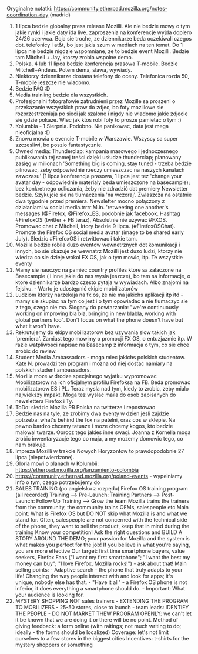 Oryginalne notatki: https://community.etherpad.mozilla.org/notes-coordination-day
(madrid)

1. 1 lipca bedzie globalny press release Mozilli. Ale nie bedzie mowy o tym jakie rynki i jakie daty ida live. zaproszenia na konferencje wyjda dopiero 24/26 czerwca. Boja sie troche, ze dziennikarze beda oczekiwali czegos dot. telefonicy i at&t, bo jest jakis szum w mediach na ten temat. Do 1 lipca nie bedzie nigdzie wspomniane, ze to bedzie event Mozilli.
Bedzie tam Mitchell + Jay, ktorzy zrobia wspolne demo.
2. Polska. 4 lub 11 lipca bedzie konferencja prasowa T-mobile. Bedzie Mitchell+Andeas. Potem dema, slawa, wywiady.
3. Niektorzy dziennikarze dostana telefony do oceny. Telefonica rozda 50, T-mobile jeszcze nie wiadomo.
4. Bedzie FAQ :D
5. Media trainiing bedzie dla wszystkich.
6. Profesjonalni fotografowie zatrudnieni przez Mozille sa proszeni o przekazanie wszystkich praw do zdjec, bo foty mozillowe sie rozprzestrzeniaja po sieci jak szalone i nigdy nie wiadomo jakie zdjecie sie gdzie pokaze. Wiec jak ktos robi foty to prosze pamietac o tym :)
7. Kolumbia - 1 Sierpnia. Podobno. Nie panikowac, data jest mega nieoficjalna :D
8. Znowu mowia o evencie T-mobile w Warszawie. Wszyscy sa super szczesliwi, bo poszlo fantastycznie.
9. Owned media:
        Thunderclap: kampania masowego i jednoczesnego publikowania tej samej treści dzięki usłudze thunderclap; planowany zasięg w milionach
    'Something big is coming, stay tuned - trzeba bedzie pilnowac, zeby odpowiednie rzeczy umieszczac na naszych kanalach zawczasu' (1 lipca konferencja prasowa, 1 lipca jest tez 'change your avatar day - odpowiednie materialy beda umieszczone na basecampie); bez konkretnego odliczania, żeby nie zdradzić dat premiery
    Newsletter bedzie. Szykujcie sie na tlumaczenia 'na wczoraj'. Zwlaszcza na ostatnie dwa tygodnie przed premiera. Newsletter mocno połączony z działaniami w social media.trrrr M.in. 'retweeting one another's messages (@Firefox, @Firefox_ES, podobnie jak facebook. Hashtag #FirefoxOS (twitter + FB teraz), Absolutnie nie uzywac #FXOS. Promowac chat z Mitchell, ktory bedzie 9 lipca. (#FirefoxOSChat). Promote the Firefox OS social media avatar (image to be shared early July). Sledzic #FirefoxOS i retwittowac i takie tam.
10. Mozilla bedzie robila duzo eventow wewnetrznych dot komunikacji i innych, bo sie okazuje ze wewnatrz Mozilli jest duzo ludzi, ktorzy nie wiedza co sie dzieje wokol FX OS, jak o tym mowic, itp. Te wszystkie eventy
11. Mamy sie nauczyc na pamiec country profiles ktore sa zalaczone na Basecampie ( i inne jakie do nas wysla jeszcze), bo tam sa informacje, o ktore dziennikarze bardzo czesto pytaja w wywiadach. Albo znajomi na fejsiku. - Warto je udostępnić ekipie mobilizatorów
12. Ludziom ktorzy narzekaja na fx os, ze nie ma jakichs aplikacji itp itd - mamy sie skupiac na tym co jest i o tym opowiadac a nie tlumaczyc sie z tego, czego nie ma. Slogany do powtarzania: "we're continuously working on improving bla bla, bringing in new blabla, working with global partners too". Don't focus on what the phone doesn't have but what it won't have.
13. Rekrutujemy do ekipy mobilizatorow bez uzywania slow takich jak 'premiera'. Zamiast tego mowimy o promocji FX OS, o entuzjazmie itp. W razie watpliwosci napisac na Basecamp z informacja o tym, co sie chce zrobic do review.
14. Student Media Ambassadors - moga miec jakichs polskich studentow. Kate N. prowadzi ten program i mozna od niej dostac namiary na polskich student ambassadors.
15. Mozilla moze w drodze specjalnego wyjatku wypromowac Mobilizatorow na ich oficjalnym profilu Firefoksa na FB. Beda promowac mobilizatorow ES i PL. Teraz mysla nad tym, kiedy to zrobic, zeby mialo najwiekszy impakt. Moga tez wyslac maila do osob zapisanych do newslettera Firefox i Ty.
16. ToDo: sledzic Mozilla PR Polska na twitterze i repostowac
17. Bedzie nas na tyle, ze zrobimy dwa eventy w dzien jesli zajdzie potrzeba: what's behind the fox na patelni, oraz cos w sklepie. Na pewno bardzo chcemy tatuaze i moze chcemy kogos, kto bedzie malowal twarze. Oprocz tego jakies inne swagi. Joanna z Kornelia moga zrobic inwentaryzacje tego co maja, a my mozemy domowic tego, co nam brakuje.
18. Impreza Mozilli w trakcie Nowych Horyzontow to prawdopodobnie 27 lipca (niepotwierdzone).
19. Gloria mowi o planach w Kolumbii: https://etherpad.mozilla.org/lanzamiento-colombia
20. https://community.etherpad.mozilla.org/poland-events - wypelniamy info o tym, czego potrzebujemy do
21. SALES TRAINING (po angielsku z rozpędu)
        Firefox OS training program (all recorded)
        Training --> Pre-Launch: Training Partners --> Post-Launch: Follow Up Training --> Grow the team
        Mozilla trains the trainers from the community, the community trains OEMs, salespeople etc
        Main point: What is Firefox OS but DO NOT skip what Mozilla is and what we stand for.
        Often, salespeople are not concerned with the technical side of the phone, they want to sell the product, keep that in mind during the training
        Know your competition!
        Ask the right questions and BUILD A STORY AROUND THE DEMO; your passion for Mozilla and the system is what makes you perfect for the job! If you believe in what you're saying, you are more effective
        Our target: first time smartphone buyers, value seekers, Firefox Fans ("I want my first smartphone"; "I want the best my money can buy"; "I love Firefox, Mozilla rocks!") - ask about that!
        Main selling points:
            - Adaptive search - the phone that truly adapts to your life! Changing the way people interact with and look for apps; it's unique, nobody else has that.
            - "Have it all" - a Firefox OS phone is not inferior, it does everything a smartphone should do.
                - Important: What your audience is looking for.
22. MYSTERY SHOPPING
    NOT sales trainers
        - EXTENDING THE PROGRAM TO MOBILIZERS
        - 25-50 stores, close to launch
        - team leads: IDENTIFY THE PEOPLE
        - DO NOT MARKET THEW PROGRAM OPENLY: we can't let it be known that we are doing it or there will be no point.
    Method of giving feedback: a form online (with raitings; not much writing to do; ideally - the forms should be localized)
    Coverage: let's not limit ourselves to a few stores in the biggest cities
    Incentives: t-shirts for the mystery shoppers or something
